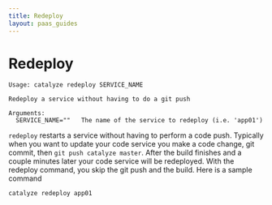 ```yaml
---
title: Redeploy
layout: paas_guides
---
```


# Redeploy

```
Usage: catalyze redeploy SERVICE_NAME

Redeploy a service without having to do a git push

Arguments:
  SERVICE_NAME=""   The name of the service to redeploy (i.e. 'app01')
```

`redeploy` restarts a service without having to perform a code push. Typically when you want to update your code service you make a code change, git commit, then `git push catalyze master`. After the build finishes and a couple minutes later your code service will be redeployed. With the redeploy command, you skip the git push and the build. Here is a sample command

```
catalyze redeploy app01
```

